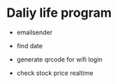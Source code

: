 # Daliy life program

- emailsender

- find date
  
- generate qrcode for wifi login
  
- check stock price realtime
